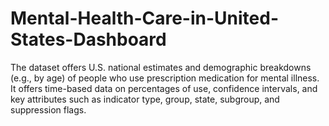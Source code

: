 # Mental-Health-Care-in-United-States-Dashboard
The dataset offers U.S. national estimates and demographic breakdowns (e.g., by age) of people who use prescription medication for mental illness. It offers time-based data on percentages of use, confidence intervals, and key attributes such as indicator type, group, state, subgroup, and suppression flags.
